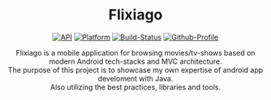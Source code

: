<h1 align="center">Flixiago</h1>

<p align="center">
    <a href="https://android-arsenal.com/api?level=21"><img alt="API" src="https://img.shields.io/badge/API-21%2B-orange.svg?style=flat"/></a>
    <a href=""><img alt="Platform" src="https://img.shields.io/badge/platform-Android-green.svg?style=flat"/></a>
    <a href=""><img alt="Build-Status" src="https://shields.io/badge/build-passing-brightgreen?style=flat&logo=github"/></a>
    <a href="https://github.com/NorbertoTaveras"><img alt="Github-Profile" src="https://img.shields.io/badge/Github-NorbertoTaveras-blue?style=flat&logo=github"/></a>
</p>

<p align="center">
  Flixiago is a mobile application for browsing movies/tv-shows based on modern Android tech-stacks and MVC architecture.<br>The purpose of this project is to showcase     my own expertise of android app develoment with Java.<br>
  Also utilizing the best practices, libraries and tools.
</p>
</br>
